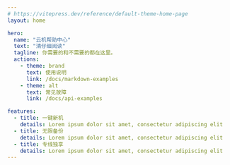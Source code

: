 ```yaml
---
# https://vitepress.dev/reference/default-theme-home-page
layout: home

hero:
  name: "云机帮助中心"
  text: "清仔细阅读"
  tagline: 你需要的和不需要的都在这里。
  actions:
    - theme: brand
      text: 使用说明
      link: /docs/markdown-examples
    - theme: alt
      text: 常见故障
      link: /docs/api-examples

features:
  - title: 一键新机
    details: Lorem ipsum dolor sit amet, consectetur adipiscing elit
  - title: 无限备份
    details: Lorem ipsum dolor sit amet, consectetur adipiscing elit
  - title: 专线独享
    details: Lorem ipsum dolor sit amet, consectetur adipiscing elit
---
```


